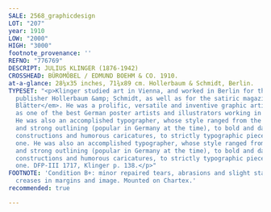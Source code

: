 ```yaml
---
SALE: 2568_graphicdesign
LOT: "207"
year: 1910
LOW: "2000"
HIGH: "3000"
footnote_provenance: ''
REFNO: "776769"
DESCRIPT: JULIUS KLINGER (1876-1942)
CROSSHEAD: BÜROMÖBEL / EDMUND BOEHM & CO. 1910.
at-a-glance: 28¼x35 inches, 71¾x89 cm. Hollerbaum & Schmidt, Berlin.
TYPESET: "<p>Klinger studied art in Vienna, and worked in Berlin for the printer and
  publisher Hollerbaum &amp; Schmidt, as well as for the satiric magazine <em>Lustige
  Blätter</em>. He was a prolific, versatile and inventive graphic artist, recognized
  as one of the best German poster artists and illustrators working in pre-War Berlin.
  He was also an accomplished typographer, whose style ranged from the flat tones
  and strong outlining (popular in Germany at the time), to bold and daring graphic
  constructions and humorous caricatures, to strictly typographic pieces like this
  one. He was also an accomplished typographer, whose style ranged from the flat tones
  and strong outlining (popular in Germany at the time), to bold and daring graphic
  constructions and humorous caricatures, to strictly typographic pieces like this
  one. DFP-III 1717, Klinger p. 138.</p>"
FOOTNOTE: 'Condition B+: minor repaired tears, abrasions and slight staining at edges;
  creases in margins and image. Mounted on Chartex.'
recommended: true

---
```

